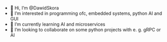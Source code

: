 - 👋 Hi, I’m @DawidSkora
- 👀 I’m interested in programming ofc, embedded systems, python AI and GUI
- 🌱 I’m currently learning AI and microservices
- 💞️ I’m looking to collaborate on some python projects with e. g. gRPC or AI

<!---
DawidSkora/DawidSkora is a ✨ special ✨ repository because its `README.md` (this file) appears on your GitHub profile.
You can click the Preview link to take a look at your changes.
--->
